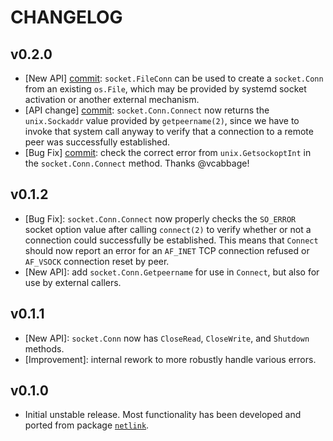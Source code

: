 # CHANGELOG

## v0.2.0

- [New API] [commit](https://github.com/mdlayher/socket/commit/6e912a68523c45e5fd899239f4b46c402dd856da):
  `socket.FileConn` can be used to create a `socket.Conn` from an existing
  `os.File`, which may be provided by systemd socket activation or another
  external mechanism.
- [API change] [commit](https://github.com/mdlayher/socket/commit/66d61f565188c23fe02b24099ddc856d538bf1a7):
  `socket.Conn.Connect` now returns the `unix.Sockaddr` value provided by
  `getpeername(2)`, since we have to invoke that system call anyway to verify
  that a connection to a remote peer was successfully established.
- [Bug Fix] [commit](https://github.com/mdlayher/socket/commit/b60b2dbe0ac3caff2338446a150083bde8c5c19c):
  check the correct error from `unix.GetsockoptInt` in the `socket.Conn.Connect`
  method. Thanks @vcabbage!

## v0.1.2

- [Bug Fix]: `socket.Conn.Connect` now properly checks the `SO_ERROR` socket
  option value after calling `connect(2)` to verify whether or not a connection
  could successfully be established. This means that `Connect` should now report
  an error for an `AF_INET` TCP connection refused or `AF_VSOCK` connection
  reset by peer.
- [New API]: add `socket.Conn.Getpeername` for use in `Connect`, but also for
  use by external callers.

## v0.1.1

- [New API]: `socket.Conn` now has `CloseRead`, `CloseWrite`, and `Shutdown`
  methods.
- [Improvement]: internal rework to more robustly handle various errors.

## v0.1.0

- Initial unstable release. Most functionality has been developed and ported
from package [`netlink`](https://github.com/mdlayher/netlink).
